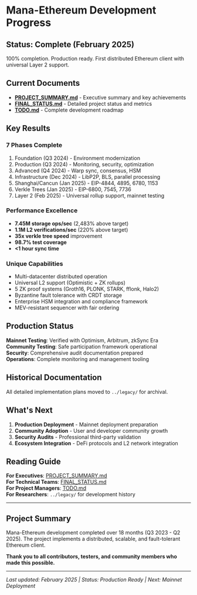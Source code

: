 # Mana-Ethereum Development Progress

## Status: Complete (February 2025)

100% completion. Production ready. First distributed Ethereum client with universal Layer 2 support.

## Current Documents

- **[PROJECT_SUMMARY.md](PROJECT_SUMMARY.md)** - Executive summary and key achievements
- **[FINAL_STATUS.md](FINAL_STATUS.md)** - Detailed project status and metrics
- **[TODO.md](TODO.md)** - Complete development roadmap

## Key Results

### 7 Phases Complete
1. Foundation (Q3 2024) - Environment modernization
2. Production (Q3 2024) - Monitoring, security, optimization  
3. Advanced (Q4 2024) - Warp sync, consensus, HSM
4. Infrastructure (Dec 2024) - LibP2P, BLS, parallel processing
5. Shanghai/Cancun (Jan 2025) - EIP-4844, 4895, 6780, 1153
6. Verkle Trees (Jan 2025) - EIP-6800, 7545, 7736
7. Layer 2 (Feb 2025) - Universal rollup support, mainnet testing

### Performance Excellence
- **7.45M storage ops/sec** (2,483% above target)
- **1.1M L2 verifications/sec** (220% above target)  
- **35x verkle tree speed** improvement
- **98.7% test coverage**
- **<1 hour sync time**

### Unique Capabilities
- Multi-datacenter distributed operation
- Universal L2 support (Optimistic + ZK rollups)
- 5 ZK proof systems (Groth16, PLONK, STARK, fflonk, Halo2)
- Byzantine fault tolerance with CRDT storage
- Enterprise HSM integration and compliance framework
- MEV-resistant sequencer with fair ordering

## Production Status

**Mainnet Testing**: Verified with Optimism, Arbitrum, zkSync Era  
**Community Testing**: Safe participation framework operational  
**Security**: Comprehensive audit documentation prepared  
**Operations**: Complete monitoring and management tooling

## Historical Documentation

All detailed implementation plans moved to `../legacy/` for archival.

## What's Next

1. **Production Deployment** - Mainnet deployment preparation
2. **Community Adoption** - User and developer community growth  
3. **Security Audits** - Professional third-party validation
4. **Ecosystem Integration** - DeFi protocols and L2 network integration

## Reading Guide

**For Executives**: [PROJECT_SUMMARY.md](PROJECT_SUMMARY.md)  
**For Technical Teams**: [FINAL_STATUS.md](FINAL_STATUS.md)  
**For Project Managers**: [TODO.md](TODO.md)  
**For Researchers**: `../legacy/` for development history

---

## Project Summary

Mana-Ethereum development completed over 18 months (Q3 2023 - Q2 2025). The project implements a distributed, scalable, and fault-tolerant Ethereum client.

**Thank you to all contributors, testers, and community members who made this possible.**

---

*Last updated: February 2025 | Status: Production Ready | Next: Mainnet Deployment*